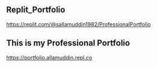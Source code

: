 ## Replit_Portfolio
https://replit.com/@sallamuddin1982/ProfessionalPortfolio
## This is my Professional Portfolio

https://portfolio.allamuddin.repl.co
